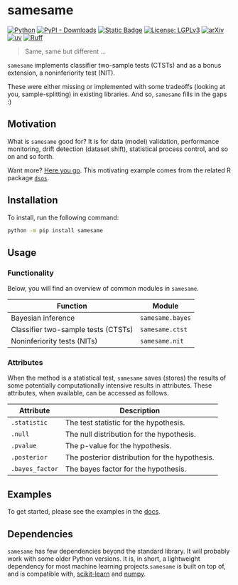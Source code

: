 <!-- markdownlint-disable MD041 -->
<!-- markdownlint-disable MD033 -->

# samesame

<!-- badges: start -->
[![Python](https://img.shields.io/badge/python-3.12+-blue.svg)](https://pypi.org/project/samesame/)
[![PyPI - Downloads](https://img.shields.io/pypi/dm/samesame)](https://pypi.org/project/samesame/)
[![Static Badge](https://img.shields.io/badge/docs-link-blue)](https://vathymut.github.io/samesame/)
[![License: LGPLv3](https://img.shields.io/badge/License-LGPL--3.0-green.svg)](https://opensource.org/license/lgpl-3-0)
[![arXiv](https://img.shields.io/badge/arXiv-2107.02990-b31b1b.svg)](https://arxiv.org/abs/2107.02990) 
[![uv](https://img.shields.io/endpoint?url=https://raw.githubusercontent.com/astral-sh/uv/main/assets/badge/v0.json)](https://github.com/astral-sh/uv)
[![Ruff](https://img.shields.io/endpoint?url=https://raw.githubusercontent.com/astral-sh/ruff/main/assets/badge/v2.json)](https://github.com/astral-sh/ruff)
<!-- badges: end -->

> Same, same but different ...

`samesame` implements classifier two-sample tests (CTSTs) and as a bonus 
extension, a noninferiority test (NIT). 

These were either missing or implemented with some tradeoffs 
(looking at you, sample-splitting) in existing libraries. And so, 
`samesame` fills in the gaps :)

## Motivation

What is `samesame` good for? It is for data (model) validation, performance
monitoring, drift detection (dataset shift), statistical process control, and
so on and so forth. 

Want more? 
[Here you go](https://vathymut.github.io/dsos/articles/motivation.html).
This motivating example comes from the related R package 
[`dsos`](https://github.com/vathymut/dsos).

## Installation

To install, run the following command:

```bash
python -m pip install samesame
```

## Usage

### Functionality

Below, you will find an overview of common modules in `samesame`. 

| Function                                  | Module           |
|-------------------------------------------|------------------|
| Bayesian inference                        | `samesame.bayes` |
| Classifier two-sample tests (CTSTs)       | `samesame.ctst`  |
| Noninferiority tests (NITs)               | `samesame.nit`   |


### Attributes

When the method is a statistical test, `samesame` saves (stores) the results of
some potentially computationally intensive results in attributes. These
attributes, when available, can be accessed as follows. 

| Attribute      | Description                                   |
|----------------|-----------------------------------------------|
| `.statistic`   | The test statistic for the hypothesis.        |
| `.null`        | The null distribution for the hypothesis.     |
| `.pvalue`      | The p-value for the hypothesis.               |
| `.posterior`   | The posterior distribution for the hypothesis.|
| `.bayes_factor`| The bayes factor for the hypothesis.          |

## Examples

To get started, please see the examples in the [docs](https://vathymut.github.io/samesame/).

## Dependencies

`samesame` has few dependencies beyond the standard library. It will 
probably work with some older Python versions. It is, in short, a lightweight
dependency for most machine learning projects.`samesame` is built on top of,
and is compatible with, [scikit-learn][scikit-learn] and [numpy][numpy].

[numpy]: https://numpy.org/
[PyPI]: https://pypi.org/project/samesame
[scikit-learn]: https://scikit-learn.org/stable
